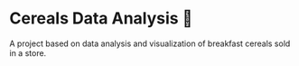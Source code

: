 # Cereals Data Analysis 🥣
A project based on data analysis and visualization of breakfast cereals sold in a store.
